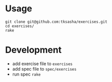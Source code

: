 # Usage
```
git clone git@github.com:tksasha/exercises.git
cd exercises/
rake
```

# Development
- add exercise file to `exercises`
- add spec file to `spec/exercises`
- run spec `rake`

